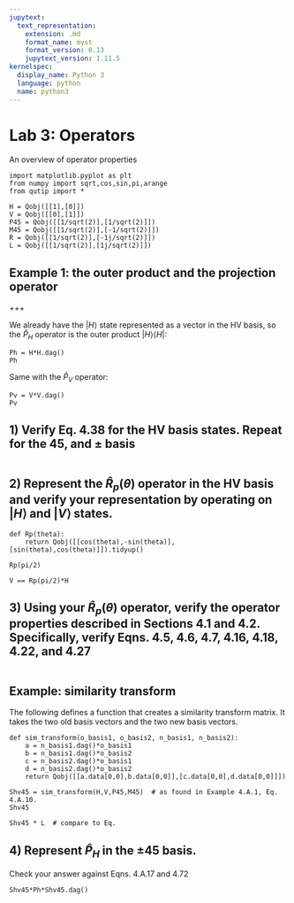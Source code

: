 ```yaml
---
jupytext:
  text_representation:
    extension: .md
    format_name: myst
    format_version: 0.13
    jupytext_version: 1.11.5
kernelspec:
  display_name: Python 3
  language: python
  name: python3
---
```


# Lab 3: Operators
An overview of operator properties

```{code-cell} ipython3
import matplotlib.pyplot as plt
from numpy import sqrt,cos,sin,pi,arange
from qutip import *
```

```{code-cell} ipython3
H = Qobj([[1],[0]])
V = Qobj([[0],[1]])
P45 = Qobj([[1/sqrt(2)],[1/sqrt(2)]])
M45 = Qobj([[1/sqrt(2)],[-1/sqrt(2)]])
R = Qobj([[1/sqrt(2)],[-1j/sqrt(2)]])
L = Qobj([[1/sqrt(2)],[1j/sqrt(2)]])
```

## Example 1: the outer product and the projection operator

+++

We already have the $|H\rangle$ state represented as a vector in the HV basis, so the $\hat{P}_H$ operator is the outer product $|H\rangle\langle H|$:

```{code-cell} ipython3
Ph = H*H.dag()
Ph
```

Same with the $\hat{P}_V$ operator:

```{code-cell} ipython3
Pv = V*V.dag()
Pv
```

## 1) Verify Eq. 4.38 for the HV basis states. Repeat for the 45, and ± basis

```{code-cell} ipython3

```

## 2) Represent the $\hat{R}_p(\theta)$ operator in the HV basis and verify your representation by operating on $|H\rangle$ and $|V\rangle$ states.

```{code-cell} ipython3
def Rp(theta):
    return Qobj([[cos(theta),-sin(theta)],[sin(theta),cos(theta)]]).tidyup()
```

```{code-cell} ipython3
Rp(pi/2)
```

```{code-cell} ipython3
V == Rp(pi/2)*H
```

## 3) Using your $\hat{R}_p(\theta)$ operator, verify the operator properties described in Sections 4.1 and 4.2. Specifically, verify Eqns. 4.5, 4.6, 4.7, 4.16, 4.18, 4.22, and 4.27

```{code-cell} ipython3

```

## Example: similarity transform
The following defines a function that creates a similarity transform matrix. It takes the two old basis vectors and the two new basis vectors.

```{code-cell} ipython3
def sim_transform(o_basis1, o_basis2, n_basis1, n_basis2):
    a = n_basis1.dag()*o_basis1
    b = n_basis1.dag()*o_basis2
    c = n_basis2.dag()*o_basis1
    d = n_basis2.dag()*o_basis2
    return Qobj([[a.data[0,0],b.data[0,0]],[c.data[0,0],d.data[0,0]]])
```

```{code-cell} ipython3
Shv45 = sim_transform(H,V,P45,M45)  # as found in Example 4.A.1, Eq. 4.A.10.
Shv45
```

```{code-cell} ipython3
Shv45 * L  # compare to Eq. 
```

## 4) Represent $\hat{P}_H$ in the ±45 basis.
Check your answer against Eqns. 4.A.17 and 4.72

```{code-cell} ipython3
Shv45*Ph*Shv45.dag()
```

```{code-cell} ipython3

```
